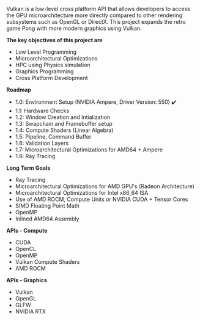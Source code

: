 Vulkan is a low-level cross platform API that allows developers to access the GPU microarchitecture more directly
compared to other rendering subsystems such as OpenGL or DirectX. This project expands the retro game Pong with more
modern graphics using Vulkan.

**The key objectives of this project are**
  - Low Level Programming
  - Microarchitectural Optimizations
  - HPC using Physics simulation
  - Graphics Programming
  - Cross Platform Development

**Roadmap**
  - 1.0: Environment Setup (NVIDIA Ampere, Driver Version: 550) ✔️
  - 1.1: Hardware Checks
  - 1.2: Window Creation and Intialization 
  - 1.3: Swapchain and Framebuffer setup
  - 1.4: Compute Shaders (Linear Algebra)
  - 1.5: Pipeline, Command Buffer
  - 1.6: Validation Layers
  - 1.7: Microarchitectural Optimizations for AMD64 + Ampere
  - 1.8: Ray Tracing

**Long Term Goals**
  - Ray Tracing
  - Microarchitectural Optimizations for AMD GPU's (Radeon Architecture)
  - Microarchitectural Optimizations for Intel x86_64 ISA
  - Use of AMD ROCM, Compute Units or NVIDIA CUDA + Tensor Cores
  - SIMD Floating Point Math
  - OpenMP
  - Inlined AMD64 Assembly 

**APIs - Compute**
  - CUDA
  - OpenCL
  - OpenMP
  - Vulkan Compute Shaders
  - AMD ROCM
  
**APIs - Graphics**
  - Vulkan
  - OpenGL
  - GLFW
  - NVIDIA RTX
